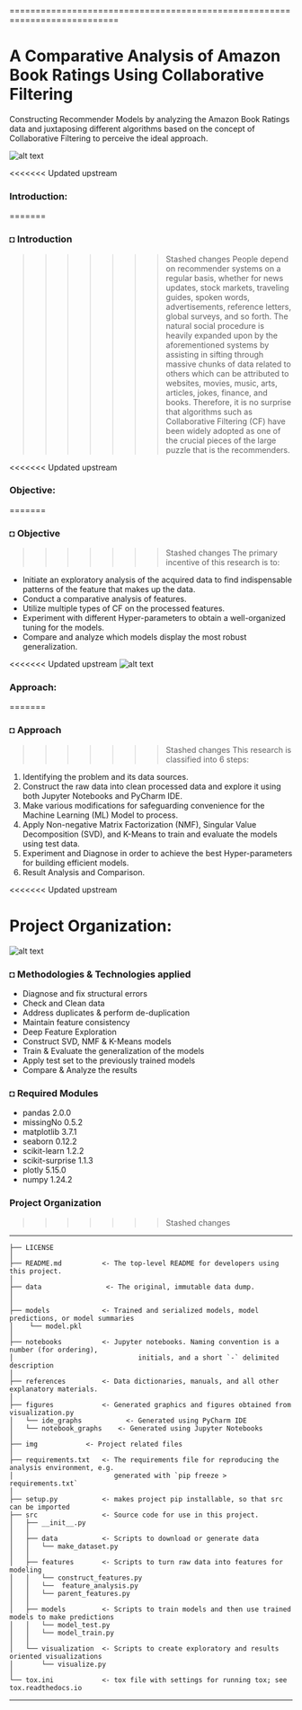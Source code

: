===========================================================================
# A Comparative Analysis of Amazon Book Ratings Using Collaborative Filtering

Constructing Recommender Models by analyzing the Amazon Book Ratings data and juxtaposing different algorithms based on 
the concept of Collaborative Filtering to perceive the ideal approach.

![alt text](https://github.com/shahriar-rahman/A-Comparative-Analysis-of-Amazon-Book-Ratings-using-Collaborative-Filtering/blob/main/img/amazon%20(5).jpg)

<<<<<<< Updated upstream
### Introduction:
=======
### ◘ Introduction
>>>>>>> Stashed changes
People depend on recommender systems on a regular basis, whether for news updates, stock markets, traveling guides, 
spoken words, advertisements, reference letters, global surveys, and so forth. The natural social procedure is heavily expanded 
upon by the aforementioned systems by assisting in sifting through massive chunks of data related to others which can be 
attributed to websites, movies, music, arts, articles, jokes, finance, and books. Therefore, it is no surprise that algorithms 
such as Collaborative Filtering (CF) have been widely adopted as one of the crucial pieces of the large puzzle that is the 
recommenders.

<<<<<<< Updated upstream
### Objective:
=======
### ◘ Objective
>>>>>>> Stashed changes
The primary incentive of this research is to:
* Initiate an exploratory analysis of the acquired data to find indispensable patterns of the feature that makes up the data.
* Conduct a comparative analysis of features.
* Utilize multiple types of CF on the processed features.
* Experiment with different Hyper-parameters to obtain a well-organized tuning for the models.
* Compare and analyze which models display the most robust generalization.

<<<<<<< Updated upstream
![alt text](https://github.com/shahriar-rahman/A-Comparative-Analysis-of-Amazon-Book-Ratings-using-Collaborative-Filtering/blob/main/img/amazon%20(14).jpg)

### Approach:
=======
### ◘ Approach
>>>>>>> Stashed changes
This research is classified into 6 steps:
1.	Identifying the problem and its data sources.
2.	Construct the raw data into clean processed data and explore it using both Jupyter Notebooks and PyCharm IDE.
3.	Make various modifications for safeguarding convenience for the Machine Learning (ML) Model to process.
4. Apply Non-negative Matrix Factorization (NMF), Singular Value Decomposition (SVD), and K-Means to train and evaluate the models using test data.
5.	Experiment and Diagnose in order to achieve the best Hyper-parameters for building efficient models.
6.	Result Analysis and Comparison.

<<<<<<< Updated upstream

Project Organization:
=======
![alt text](https://github.com/shahriar-rahman/A-Comparative-Analysis-of-Amazon-Book-Ratings-using-Collaborative-Filtering/blob/main/img/amazon%20(14).jpg)

### ◘ Methodologies & Technologies applied
* Diagnose and fix structural errors
* Check and Clean data
* Address duplicates & perform de-duplication
* Maintain feature consistency
* Deep Feature Exploration	
* Construct SVD, NMF & K-Means models
* Train & Evaluate the generalization of the models
* Apply test set to the previously trained models
* Compare & Analyze the results

### ◘ Required Modules
* pandas 2.0.0
* missingNo 0.5.2
* matplotlib 3.7.1
* seaborn 0.12.2
* scikit-learn   1.2.2
* scikit-surprise 1.1.3
* plotly 5.15.0
* numpy 1.24.2


### Project Organization
>>>>>>> Stashed changes
------------
    ├── LICENSE
    │
    ├── README.md          <- The top-level README for developers using this project.
    │
    ├── data         		<- The original, immutable data dump.
    │
    │
    ├── models             <- Trained and serialized models, model predictions, or model summaries  
    │    └── model.pkl
    │
    ├── notebooks          <- Jupyter notebooks. Naming convention is a number (for ordering),
    │                         		initials, and a short `-` delimited description
    │
    ├── references         <- Data dictionaries, manuals, and all other explanatory materials.
    │
    ├── figures            <- Generated graphics and figures obtained from visualization.py
    │   └── ide_graphs           <- Generated using PyCharm IDE
    │   └── notebook_graphs    <- Generated using Jupyter Notebooks
    │
    ├── img            <- Project related files
    │
    ├── requirements.txt   <- The requirements file for reproducing the analysis environment, e.g.
    │                         generated with `pip freeze > requirements.txt`
    │
    ├── setup.py           <- makes project pip installable, so that src can be imported
    ├── src                <- Source code for use in this project.
    │   ├── __init__.py    
    │   │
    │   ├── data           <- Scripts to download or generate data
    │   │   └── make_dataset.py
    │   │
    │   ├── features       <- Scripts to turn raw data into features for modeling
    │   │   └── construct_features.py
    │   │   └──  feature_analysis.py
    │   │   └── parent_features.py
    │   │
    │   ├── models         <- Scripts to train models and then use trained models to make predictions         
    │   │   └── model_test.py
    │   │   └── model_train.py
    │   │
    │   └── visualization  <- Scripts to create exploratory and results oriented visualizations
    │       └── visualize.py
    │
    └── tox.ini            <- tox file with settings for running tox; see tox.readthedocs.io
--------
